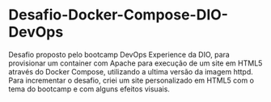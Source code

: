 # Desafio-Docker-Compose-DIO-DevOps
Desafio proposto pelo bootcamp DevOps Experience da DIO, para provisionar um container com Apache para execução de um site em HTML5 através do Docker Compose, utilizando a ultima versão da imagem httpd.
Para incrementar o desafio, criei um site personalizado em HTML5 com o tema do bootcamp e com alguns efeitos visuais.
